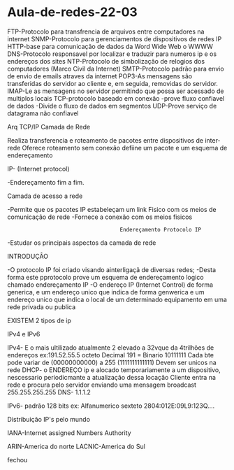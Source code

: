 # Aula-de-redes-22-03

FTP-Protocolo para transfrencia de arquivos entre computadores na internet
SNMP-Protocolo para gerenciamentos de dispositivos de redes IP
HTTP-base para comunicação de dados da Word Wide Web o WWWW
DNS-Protocolo responsavel por localizar e traduzir para numeros ip e os endereços dos sites
NTP-Protocolo de simbolização de relogios dos computadores
(Marco Civil da Internet)
SMTP-Protocolo padrão para envio de envio de emails atraves da internet
POP3-As mensagens são transferidas do servidor ao cliente e, em seguida, removidas do servidor.
IMAP-Le as mensagens no servidor permitindo que possa ser acessado de multiplos locais
TCP-protocolo baseado em conexão 
-prove fluxo confiavel de dados 
-Divide o fluxo de dados em segmentos
UDP-Prove serviço de datagrama não confiavel

Arq TCP/IP Camada de Rede 

Realiza transferencia e roteamento de pacotes entre dispositivos de inter-rede 
Oferece roteamento sem conexão 
defiine um pacote e um esquema de endereçamento

IP- (Internet protocol)

-Endereçamento fim a fim.

Camada de acesso a rede 

-Permite que os pacotes IP estabeleçam um link Fisico com os meios de comunicação de rede 
-Fornece a conexão com os meios fisicos


                                        Endereçamento Protocolo IP

-Estudar os principais aspectos da camada de rede 

INTRODUÇÂO

-O protocolo IP foi criado visando ainterligaçã de diversas redes;
-Desta forma este pprotocolo prove um esquema de endereçamento logico chamado endereçamento IP
-O endereço IP (Internet Control) de forma generica, e um endereço unico que indica de forma genwerica e um endereço unico que indica o local de um determinado equipamento em uma rede privada ou publica 

EXISTEM 2 tipos de ip

IPv4 e IPv6

IPv4- E o mais ultilizado atualmente 2 elevado a 32vque da 4trilhões de endereços ex:191.52.55.5 octeto
Decimal 191 = Binario 10111111
Cada bte pode variar de (00000000000) a 255 (1111111111111)
Devem ser unicos na rede
DHCP- o ENDEREÇO ip e alocado temporariamente a um dispositivo, nescessario periodicmante a atualização dessa locação 
Cliente entra na rede e procura pelo servidor enviando uma mensagem broadcast 
255.255.255.255
DNS- 1.1.1.2


IPv6- padrão 128 bits ex: Alfanumerico sexteto 2804:012E:09L9:123Q....

Distribuição IP's pelo mundo 

IANA-Internet assigned Numbers Authority

ARIN-America do norte
LACNIC-America do Sul

fechou
